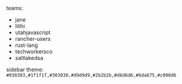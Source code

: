 teams:
* jane
* lilihi
* utahjavascript
* rancher-users
* rust-lang
* techworkersco
* saltlakedsa

sidebar theme:
`#030303,#1f1f1f,#303030,#d9d9d9,#2b2b2b,#d6d6d6,#6da675,#c090d6`
